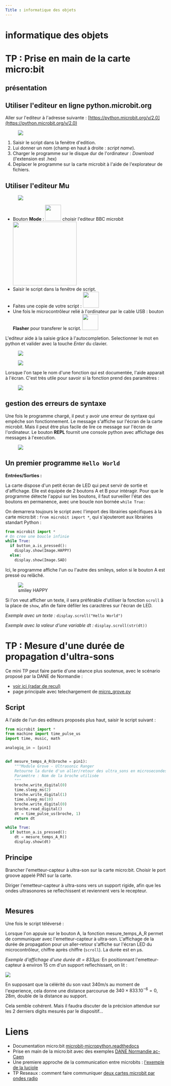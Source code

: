 ```yaml
---
Title : informatique des objets
---
```


# informatique des objets

# TP : Prise en main de la carte micro:bit
## présentation


## Utiliser l'editeur en ligne python.microbit.org
Aller sur l'editeur à l'adresse suivante : [https://python.microbit.org/v/2.0](https://python.microbit.org/v/2.0)

<figure>
  <img src="../images/editoronline.png">
</figure>

1. Saisir le script dans la fenêtre d'edition.
2. Lui donner un nom (champ en haut à droite : *script name*).
3. Charger le programme sur le disque dur de l'ordinateur : *Download* (l'extension est .hex)
4. Deplacer le programme sur la carte microbit à l'aide de l'explorateur de fichiers.

## Utiliser l'editeur Mu
<figure>
  <img src="../images/helloworld.png">
</figure>

* Bouton **Mode** : <img src="../images/mu_mode.png" width="50px"> choisir l'editeur BBC microbit <img src="../images/mu_microbit.png" width="200px">
* Saisir le script dans la fenêtre de script.
* Faites une copie de votre script : <img src="../images/mu_save.png" width="50px">
* Une fois le microcontrôleur relié à l'ordinateur par le cable USB : bouton **Flasher** pour transferer le script. <img src="../images/mu_flash.png" width="50px">

L'editeur aide à la saisie grâce à l'autocompletion. Selectionner le mot en python et valider avec la touche *Enter* du clavier.

<figure>
  <img src="../images/autocompletion1.png">
</figure>

<figure>
  <img src="../images/autocompletion2.png">
</figure>

Lorsque l'on tape le nom d'une fonction qui est documentée, l'aide apparait à l'écran. C'est très utile pour savoir si la fonction prend des paramètres : 

<figure>
  <img src="../images/documentation.png">
</figure>

## gestion des erreurs de syntaxe
Une fois le programme chargé, il peut y avoir une erreur de syntaxe qui empêche son fonctionnement. Le message s'affiche sur l'écran de la carte microbit. Mais il peut être plus facile de lire ce message sur l'écran de l'ordinateur. Le bouton **REPL** fournit une console python avec affichage des messages à l'execution.

<figure>
  <img src="../images/repl.png">
</figure>

## Un premier programme `Hello World`
**Entrées/Sorties :**

La carte dispose d'un petit écran de LED qui peut servir de sortie et d'affichage. Elle est équipée de 2 boutons A et B pour intéragir.
Pour que le programme détecte l'appui sur les boutons, il faut surveiller l'état des boutons en permanence, avec une boucle non bornée `while True:`

On demarrera toujours le script avec l'import des librairies spécifiques à la carte micro:bit : `from microbit import *`, qui s'ajouteront aux librairies standart Python : 

```python
from microbit import *
# On cree une boucle infinie 
while True:
  if button_a.is_pressed(): 
    display.show(Image.HAPPY)
  else: 
    display.show(Image.SAD)
```

Ici, le programme affiche l'un ou l'autre des smileys, selon si le bouton A est pressé ou relâché.

<figure>
<img src="../images/mu_happy.png">
<figcaption>smiley HAPPY</figcaption>
</figure>

Si l'on veut afficher un texte, il sera préférable d'utiliser la fonction `scroll` à la place de `show`, afin de faire défiler les caractères sur l'écran de LED. 

*Exemple avec un texte :* ```display.scroll("Hello World")``` 

*Exemple avec la valeur d'une variable dt :* ```display.scroll(str(dt))``` 

# TP : Mesure d'une durée de propagation d'ultra-sons
Ce mini TP peut faire partie d'une séance plus soutenue, avec le scénario proposé par la DANE de Normandie : 

* [voir ici (radar de recul)](https://numerique-sciences-informatiques.discip.ac-caen.fr/IMG/pdf/radar-de-recul.pdf)
* page principale avec telechargement de [micro_grove.py](https://numerique-sciences-informatiques.discip.ac-caen.fr/kit-grove-pour-micro-bit-et-applications-en-snt)

## Script 
A l'aide de l'un des editeurs proposés plus haut, saisir le script suivant : 

```python
from microbit import *
from machine import time_pulse_us
import time, music, math

analogiq_in = [pin1]


def mesure_temps_A_R(broche = pin1):
    """Module Grove - Ultrasonic Ranger
    Retourne la durée d'un aller/retour des ultra_sons en microsecondes
    Paramètre : Nom de la broche utilisée
    """
    broche.write_digital(0)
    time.sleep_ms(2)
    broche.write_digital(1)
    time.sleep_ms(10)
    broche.write_digital(0)
    broche.read_digital()
    dt = time_pulse_us(broche, 1)
    return dt

while True:
  if button_a.is_pressed():
    dt = mesure_temps_A_R()
    display.show(dt)
``` 

## Principe
Brancher l'emetteur-capteur à ultra-son sur la carte micro:bit. Choisir le port groove appelé PIN1 sur la carte.

Diriger l'emetteur-capteur à ultra-sons vers un support rigide, afin que les ondes ultrasonores se reflechissent et reviennent vers le recepteur.

<figure>
  <img scr="../images/mu_us2.png">
</figure>

## Mesures
Une fois le script téléversé : 

Lorsque l'on appuie sur le bouton A, la fonction mesure_temps_A_R permet de communiquer avec l'emetteur-capteur à ultra-son. L'affichage de la durée de propagation pour un aller-retour s'affiche sur l'écran LED du microcontrôleur, chiffre après chiffre (`scroll`). La durée est en &micro;s.

<em>Exemple d'affichage d'une durée dt = 833&micro;s:</em>
En positionnant l'emetteur-capteur à environ 15 cm d'un support reflechissant, on lit : 

<img src="../images/mu_833.png">

En supposant que la célérité du son vaut 340m/s au moment de l'experience, cela donne une distance parcourue de $340 \times 833.10^{-6} = 0,28m$, double de la distance au support.

Cela semble cohérent. Mais il faudra discuter de la précision attendue sur les 2 derniers digits mesurés par le dispositif...


# Liens
* Documentation micro:bit [microbit-micropython.readthedocs](https://microbit-micropython.readthedocs.io/en/v1.0.1/)
* Prise en main de la micro:bit avec des exemples [DANE Normandie ac-Caen](https://numerique-sciences-informatiques.discip.ac-caen.fr/IMG/pdf/initiation-mu-microbit.pdf)
* Une premiere approche de la communication entre microbits : [l'exemple de la luciole](https://microbit-micropython.readthedocs.io/en/v1.0.1/tutorials/radio.html)
* TP Reseaux : comment faire communiquer [deux cartes microbit par ondes radio](https://www.lossendiere.com/2017/12/10/faire-communiquer-2-microbit-par-onde-radio/)